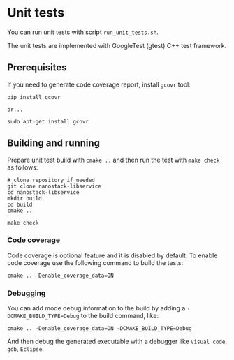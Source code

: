 # Unit tests

You can run unit tests with script `run_unit_tests.sh`.

The unit tests are implemented with GoogleTest (gtest) C++ test framework.

## Prerequisites

If you need to generate code coverage report, install `gcovr` tool:

```
pip install gcovr

or...

sudo apt-get install gcovr
```

## Building and running

Prepare unit test build with `cmake ..` and then run the test with `make check` as follows:

```
# clone repository if needed
git clone nanostack-libservice
cd nanostack-libservice
mkdir build
cd build
cmake ..

make check
```

### Code coverage

Code coverage is optional feature and it is disabled by default.
To enable code coverage use the following command to build the tests:
```
cmake .. -Denable_coverage_data=ON
```

### Debugging

You can add mode debug information to the build by adding a `-DCMAKE_BUILD_TYPE=Debug` to the build command, like:
```
cmake .. -Denable_coverage_data=ON -DCMAKE_BUILD_TYPE=Debug
```
And then debug the generated executable with a debugger like `Visual code`, `gdb`, `Eclipse`.
